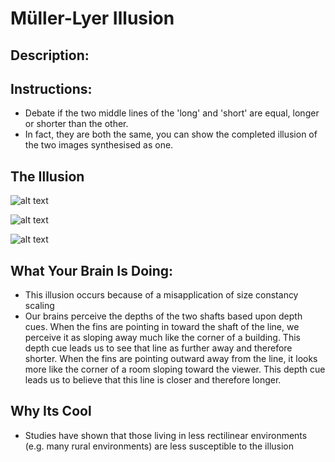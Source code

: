 # Müller-Lyer Illusion
## Description:

## Instructions: 

* Debate if the two middle lines of the 'long' and 'short' are equal, longer or shorter than the other. 
*  In fact, they are both the same, you can show the completed illusion of the two images synthesised as one.



## The Illusion

![alt text](Long.gif "'Long'")


![alt text](Short.gif "'Short'")


![alt text](Both.gif "Both")



## What Your Brain Is Doing: 

* This illusion occurs because of a misapplication of size constancy scaling
* Our brains perceive the depths of the two shafts based upon depth cues. When the fins are pointing in toward the shaft of the line, we perceive it as sloping away much like the corner of a building. This depth cue leads us to see that line as further away and therefore shorter. When the fins are pointing outward away from the line, it looks more like the corner of a room sloping toward the viewer. This depth cue leads us to believe that this line is closer and therefore longer.


## Why Its Cool

* Studies have shown that those living in less rectilinear environments (e.g. many rural environments) are less susceptible to the illusion 